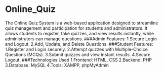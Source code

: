 # Online_Quiz
The Online Quiz System is a web-based application designed to streamline quiz management and participation for students and administrators. It allows students to register, take quizzes, and view results instantly, while administrators can manage questions.
###Admin Features:
      1.Secure Login and Logout.
      2.Add, Update, and Delete Questions.
###Student Features:
      1.Register and Login securely.
      2.Attempt quizzes with Multiple-Choice Questions (MCQs).
      3.Submit quizzes and view instant results.
      4.Secure Logout.
###Technologies Used
      1.Frontend: HTML, CSS
      2.Backend: PHP
      3.Database: MySQL
      4.Tools: XAMPP, phpMyAdmin

